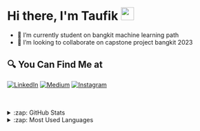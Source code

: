 #  Hi there, I'm Taufik <img src="https://github.com/TheDudeThatCode/TheDudeThatCode/blob/master/Assets/Hi.gif" width="30px">

<!--
**taufiksatrian/taufiksatrian** is a ✨ _special_ ✨ repository because its `README.md` (this file) appears on your GitHub profile.

Here are some ideas to get you started:

- 🔭 I’m currently student on bangkit machine learning path
- 🌱 I’m currently learning machine learning
- 👯 I’m looking to collaborate on capstone project bangkit 2023
- 🤔 I’m looking for help with ...
- 💬 Ask me about ...
- 📫 How to reach me: ...
- 😄 Pronouns: ...
- ⚡ Fun fact: ...
-->

- 👀 I’m currently student on bangkit machine learning path
- 🔭 I’m looking to collaborate on capstone project bangkit 2023

## 🔍 You Can Find Me at
<p>
  <a href="https://www.linkedin.com/in/taufik-satria-nugraha-701a46265/" target="_blank"><img alt="LinkedIn" src="https://img.shields.io/badge/linkedin-%230077B5.svg?&style=for-the-badge&logo=linkedin&logoColor=white" /></a>  
  <a href="#" target="_blank"><img alt="Medium" src="https://img.shields.io/badge/Kaggle-2C8EBB?&style=for-the-badge&logo=kaggle&logoColor=white" /></a>
  <a href="#" target="_blank"><img alt="Instagram" src="https://img.shields.io/badge/instagram-%23E4405F.svg?&style=for-the-badge&logo=instagram&logoColor=white" /></a>  
</p>

<br />
<br />

<details>
  <summary>:zap: GitHub Stats</summary>

  <img align="left" alt="Taufik's GitHub Stats" src="https://github-readme-stats.vercel.app/api?username=taufiksatrian&show_icons=true&theme=calm" />

</details>


<details>
  <summary>:zap: Most Used Languages</summary>

  <img align="left" alt="Taufk's GitHub Top Languages" src="https://github-readme-stats.vercel.app/api/top-langs/?username=taufiksatrian&show_icons=true&theme=calm" />

</details>
